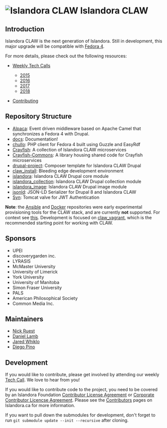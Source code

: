# ![Islandora CLAW](https://camo.githubusercontent.com/738dd7cbd90a3ef06b9bb55a4cf5ed385a048fd4/687474703a2f2f69736c616e646f72612e63612f73697465732f64656661756c742f66696c65732f696d616765732f6c6f6273746572434c41572e706e67) Islandora CLAW

## Introduction

Islandora CLAW is the next generation of Islandora. Still in development, this major upgrade will be compatible with [Fedora 4](https://wiki.duraspace.org/display/FF/Fedora+Repository+Home).

For more details, please check out the following resources:

* [Weekly Tech Calls](https://github.com/Islandora-CLAW/CLAW/wiki#islandora-claw-tech-calls)
  * [2015](https://github.com/Islandora-CLAW/CLAW/wiki/2015)
  * [2016](https://github.com/Islandora-CLAW/CLAW/wiki/2016)
  * [2017](https://github.com/Islandora-CLAW/CLAW/wiki/2017)
  * [2018](https://github.com/Islandora-CLAW/CLAW/wiki/2018)

* [Contributing](https://github.com/Islandora-CLAW/CLAW/blob/master/CONTRIBUTING.md)

## Repository Structure

* [Alpaca](https://github.com/islandora-claw/Alpaca): Event driven middleware based on Apache Camel that synchronizes a Fedora 4 with Drupal.
* [docs](https://github.com/Islandora-CLAW/CLAW/tree/master/docs): Documentation!
* [chullo](https://github.com/islandora-claw/chullo/): PHP client for Fedora 4 built using Guzzle and EasyRdf
* [Crayfish](https://github.com/islandora-claw/Crayfish): A collection of Islandora CLAW microservices
* [Crayfish-Commons](https://github.com/Islandora-CLAW/Crayfish-Commons): A library housing shared code for Crayfish microservices
* [drupal-project](https://github.com/Islandora-CLAW/drupal-project): Composer template for Islandora CLAW Drupal
* [claw_install](https://github.com/Islandora-CLAW/claw_vagrant): Bleeding edge development environment
* [islandora](https://github.com/Islandora-CLAW/islandora): Islandora CLAW Drupal core module
* [islandora_collection](https://github.com/Islandora-CLAW/islandora_collection): Islandora CLAW Drupal collection module
* [islandora_image](https://github.com/Islandora-CLAW/islandora_image): Islandora CLAW Drupal image module
* [jsonld](https://github.com/islandora-claw/jsonld): JSON-LD Serializer for Drupal 8 and Islandora CLAW
* [Syn](https://github.com/islandora-claw/Syn): Tomcat valve for JWT Authentication

**Note**: the [Ansible](https://github.com/Islandora-CLAW/claw-ansible) and [Docker](https://github.com/Islandora-CLAW?utf8=%E2%9C%93&query=docker) repositories were early experimental provisioning tools for the CLAW stack, and are currently **not** supported. For context see [this](https://github.com/Islandora-CLAW/CLAW/issues/182). Development is focused on [claw_vagrant](https://github.com/islandora-claw/claw_vagrant), which is the recommended starting point for working with CLAW.

## Sponsors

* UPEI
* discoverygarden inc.
* LYRASIS
* McMaster University
* University of Limerick
* York University
* University of Manitoba
* Simon Fraser University
* PALS
* American Philosophical Society
* Common Media Inc.

## Maintainers

* [Nick Ruest](https://github.com/ruebot)
* [Daniel Lamb](https://github.com/dannylamb/)
* [Jared Whiklo](https://github.com/whikloj)
* [Diego Pino](https://github.com/DiegoPino)

## Development

If you would like to contribute, please get involved by attending our weekly [Tech Call](https://github.com/Islandora-CLAW/CLAW/wiki). We love to hear from you!

If you would like to contribute code to the project, you need to be covered by an Islandora Foundation [Contributor License Agreement](http://islandora.ca/sites/default/files/islandora_cla.pdf) or [Corporate Contributor Licencse Agreement](http://islandora.ca/sites/default/files/islandora_ccla.pdf). Please see the [Contributors](http://islandora.ca/resources/contributors) pages on Islandora.ca for more information.

If you want to pull down the submodules for development, don't forget to run `git submodule update --init --recursive` after cloning.
